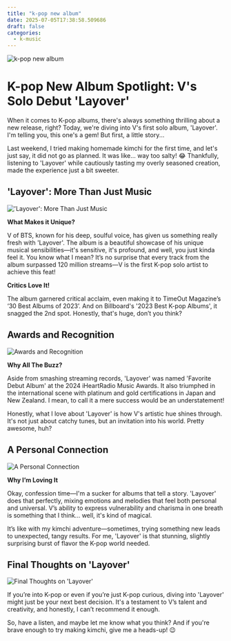 ```yaml
---
title: "k-pop new album"
date: 2025-07-05T17:38:58.509686
draft: false
categories:
  - k-music
---
```


![k-pop new album](/images/2025-07-05-kpop-new-album.jpg)

# K-pop New Album Spotlight: V's Solo Debut 'Layover'

When it comes to K-pop albums, there's always something thrilling about a new release, right? Today, we're diving into V's first solo album, 'Layover'. I'm telling you, this one's a gem! But first, a little story...

Last weekend, I tried making homemade kimchi for the first time, and let's just say, it did not go as planned. It was like... way too salty! 😂 Thankfully, listening to 'Layover' while cautiously tasting my overly seasoned creation, made the experience just a bit sweeter.

## 'Layover': More Than Just Music
!['Layover': More Than Just Music](/images/2025-07-05-kpop-new-album-h2-1.jpg)


**What Makes it Unique?**

V of BTS, known for his deep, soulful voice, has given us something really fresh with 'Layover'. The album is a beautiful showcase of his unique musical sensibilities—it's sensitive, it's profound, and well, you just kinda feel it. You know what I mean? It’s no surprise that every track from the album surpassed 120 million streams—V is the first K-pop solo artist to achieve this feat!

**Critics Love It!**

The album garnered critical acclaim, even making it to TimeOut Magazine’s ‘30 Best Albums of 2023’. And on Billboard's '2023 Best K-pop Albums', it snagged the 2nd spot. Honestly, that's huge, don’t you think?

## Awards and Recognition
![Awards and Recognition](/images/2025-07-05-kpop-new-album-h2-2.jpg)


**Why All The Buzz?**

Aside from smashing streaming records, 'Layover' was named 'Favorite Debut Album' at the 2024 iHeartRadio Music Awards. It also triumphed in the international scene with platinum and gold certifications in Japan and New Zealand. I mean, to call it a mere success would be an understatement!

Honestly, what I love about 'Layover' is how V's artistic hue shines through. It's not just about catchy tunes, but an invitation into his world. Pretty awesome, huh?

## A Personal Connection
![A Personal Connection](/images/2025-07-05-kpop-new-album-h2-3.jpg)


**Why I’m Loving It**

Okay, confession time—I'm a sucker for albums that tell a story. 'Layover' does that perfectly, mixing emotions and melodies that feel both personal and universal. V’s ability to express vulnerability and charisma in one breath is something that I think... well, it's kind of magical.

It’s like with my kimchi adventure—sometimes, trying something new leads to unexpected, tangy results. For me, 'Layover' is that stunning, slightly surprising burst of flavor the K-pop world needed.

## Final Thoughts on 'Layover'
![Final Thoughts on 'Layover'](/images/2025-07-05-kpop-new-album-h2-4.jpg)


If you’re into K-pop or even if you’re just K-pop curious, diving into 'Layover' might just be your next best decision. It's a testament to V’s talent and creativity, and honestly, I can’t recommend it enough.

So, have a listen, and maybe let me know what you think? And if you're brave enough to try making kimchi, give me a heads-up! 😉
